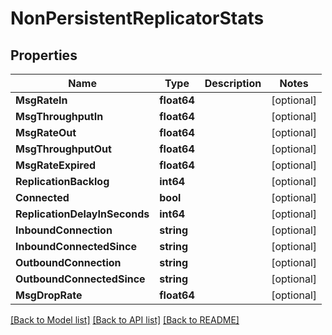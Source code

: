 # NonPersistentReplicatorStats

## Properties

Name | Type | Description | Notes
------------ | ------------- | ------------- | -------------
**MsgRateIn** | **float64** |  | [optional] 
**MsgThroughputIn** | **float64** |  | [optional] 
**MsgRateOut** | **float64** |  | [optional] 
**MsgThroughputOut** | **float64** |  | [optional] 
**MsgRateExpired** | **float64** |  | [optional] 
**ReplicationBacklog** | **int64** |  | [optional] 
**Connected** | **bool** |  | [optional] 
**ReplicationDelayInSeconds** | **int64** |  | [optional] 
**InboundConnection** | **string** |  | [optional] 
**InboundConnectedSince** | **string** |  | [optional] 
**OutboundConnection** | **string** |  | [optional] 
**OutboundConnectedSince** | **string** |  | [optional] 
**MsgDropRate** | **float64** |  | [optional] 

[[Back to Model list]](../README.md#documentation-for-models) [[Back to API list]](../README.md#documentation-for-api-endpoints) [[Back to README]](../README.md)


